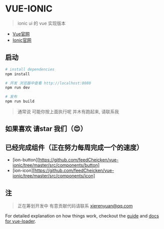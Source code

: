 # VUE-IONIC

> ionic ui 的 vue 实现版本
- [Vue官网](http://vuejs.org/)  
- [Ionic官网](http://ionicframework.com/)    

## 启动     

``` bash
# install dependencies
npm install

# 开发 浏览器中查看 http://localhost:8080
npm run dev

# 发布
npm run build

```
> 通常说 可能你按上面执行呢 并木有跑起来, 请联系我 

## 如果喜欢 请star 我们（😍） 

## 已经完成组件（正在努力每周完成一个的速度）
* [ion-button][https://github.com/feedCheicken/vue-ionic/tree/master/src/components/button]
* [ion-icon][https://github.com/feedCheicken/vue-ionic/tree/master/src/components/icon]

## 注 
> 正在筹划开发中 有意贡献代码请联系 xierenyuan@qq.com


For detailed explanation on how things work, checkout the [guide](http://vuejs-templates.github.io/webpack/) and [docs for vue-loader](http://vuejs.github.io/vue-loader).
